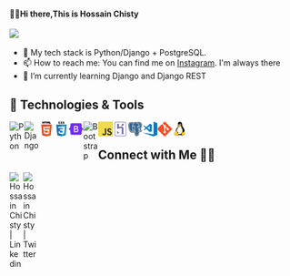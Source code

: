 #### 👋🏻Hi there,This is Hossain Chisty




<p align="left">
  <img src="https://github-readme-stats.vercel.app/api?username=hossainchisty&show_icons=true&theme=radical&line_height=25"/>
  
  <!-- <img width="34.1%" src="https://github-readme-stats.vercel.app/api/top-langs/?username=hossainchisty&count_private=true&theme=radical&line_height=40"> -->
  
</p>

- 🌱 My tech stack is Python/Django + PostgreSQL.
- 📫 How to reach me: You can find me on [Instagram](https://www.instagram.com/hossain.chisty/). I'm always there
- 🎯 I’m currently learning Django and Django REST



## 🔧 Technologies & Tools

[<img align="left" alt="Python" width="26px" src="https://github.com/abranhe/programming-languages-logos/blob/master/src/python/python_128x128.png" />]()
[<img align="left" alt="Django" width="26px" src="https://cdn.worldvectorlogo.com/logos/django.svg" />]()

<!--[<img align="left" alt="Django" width="26px" src="https://cdn.worldvectorlogo.com/logos/flask.svg" />]() -->

[<img align="left" alt="HTML5" width="26px" src="https://raw.githubusercontent.com/github/explore/80688e429a7d4ef2fca1e82350fe8e3517d3494d/topics/html/html.png" />]()
[<img align="left" alt="CSS3" width="26px" src="https://raw.githubusercontent.com/github/explore/80688e429a7d4ef2fca1e82350fe8e3517d3494d/topics/css/css.png" />]()
[<img align="left" alt="Bootstrap" width="26px" src="https://github.com/devicons/devicon/blob/master/icons/bootstrap/bootstrap-plain.svg" />]()
[<img align="left" alt="Bootstrap" width="26px" src="https://cdn.icon-icons.com/icons2/2107/PNG/512/file_type_tailwind_icon_130128.png" />]()

[<img align="left" alt="JavaScript" width="26px" src="https://raw.githubusercontent.com/github/explore/80688e429a7d4ef2fca1e82350fe8e3517d3494d/topics/javascript/javascript.png" />]()

<!-- [<img align="left" alt="React" width="26px" src="https://github.com/devicons/devicon/blob/master/icons/react/react-original.svg" />]() -->


<!-- [<img align="left" alt="Docker" width="26px" src="https://github.com/devicons/devicon/blob/master/icons/docker/docker-original.svg" />]() -->
[<img align="left" alt="Heroku" width="26px" src="https://github.com/devicons/devicon/blob/master/icons/heroku/heroku-original.svg" />]()
[<img align="left" alt="Postgresql" width="26px" src="https://github.com/devicons/devicon/blob/master/icons/postgresql/postgresql-original.svg" />]()
[<img align="left" alt="Visual Studio Code" width="26px" src="https://raw.githubusercontent.com/github/explore/80688e429a7d4ef2fca1e82350fe8e3517d3494d/topics/visual-studio-code/visual-studio-code.png" />]()
[<img align="left" alt="Linux" width="26px" src="https://github.com/devicons/devicon/blob/master/icons/git/git-original.svg" />]()
[<img align="left" alt="Linux" width="26px" src="https://github.com/devicons/devicon/blob/master/icons/linux/linux-original.svg" />]()

<!-- [<img align="left" alt="Manjaro" width="28px" src="https://brandeps.com/logo-download/M/Manjaro-logo-vector-01.svg" />]() -->

<br>

## Connect with Me 🤝🏻 

 <a href="https://www.linkedin.com/in/hossainchisty/">
    <img align="left" alt="Hossain Chisty | Linkedin" width="24px" src="https://github.com/TheDudeThatCode/TheDudeThatCode/blob/master/Assets/Linkedin.svg" />
  </a>
  
   <a href="https://twitter.com/hossainchisty11">
    <img align="left" alt="Hossain Chisty | Twitter" width="26px" src="https://github.com/TheDudeThatCode/TheDudeThatCode/blob/master/Assets/Twitter.svg" />
  </a>
  

  <!-- 
<a href="mailto:">
    <img align="left" alt="Hossain Chisty | Gmail" width="26px" src="https://github.com/TheDudeThatCode/TheDudeThatCode/blob/master/Assets/Gmail.svg" />
  </a>&nbsp; &nbsp;
-->
 

